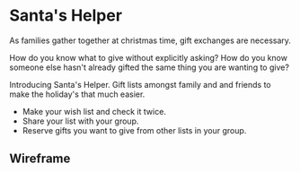 # Santa's Helper

As families gather together at christmas time, gift exchanges are necessary.

How do you know what to give without explicitly asking? How do you know someone else hasn't already gifted the same thing you are wanting to give?

Introducing Santa's Helper. Gift lists amongst family and and friends to make the holiday's that much easier.

- Make your wish list and check it twice.
- Share your list with your group.
- Reserve gifts you want to give from other lists in your group.

## Wireframe